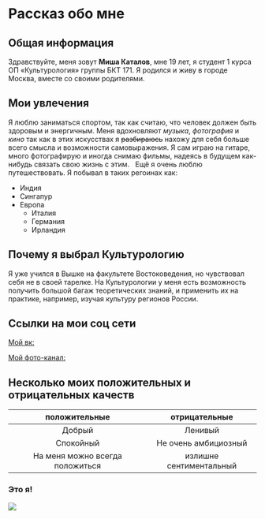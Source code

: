 # Рассказ обо мне #

## Общая информация ##

Здравствуйте, меня зовут **Миша Каталов**, мне 19 лет, я студент 1 курса ОП «Культурология» группы БКТ 171. Я родился и живу в городе Москва, вместе со своими родителями. 

## Мои увлечения ##

Я люблю заниматься спортом, так как считаю, что человек должен быть здоровым и энергичным. Меня вдохновляют
*музыка*, *фотография* и *кино* так как в этих искусствах я ~~разбираюсь~~ нахожу для себя больше всего смысла и возможности самовыражения. 
Я сам играю на гитаре, много фотографирую и иногда снимаю фильмы, надеясь в будущем как-нибудь связать свою жизнь с этим.   Ещё я очень люблю путешествовать.
Я побывал в таких регоинах как:
+ Индия
+ Сингапур
+ Европа 
   - Италия
   - Германия
   - Ирландия 

## Почему я выбрал Культурологию ## 

Я уже учился в Вышке на факультете Востоковедения, но чувствовал себя не в своей тарелке. На Культурологии у меня есть возможность получить большой багаж теоретических знаний, и применить их на практике, например, изучая культуру регионов России.

## Ссылки на мои соц сети ##

[Мой вк:](https://vk.com/feed) 

[Мой фото-канал:](https://www.flickr.com/photos/138237509@N08/ "тут моё творчество")

## Несколько моих положительных и отрицательных качеств ## 

положительные|отрицательные 
:---:|:---:
Добрый|Ленивый 
Спокойный|Не очень амбициозный 
На меня можно всегда положиться|излишне сентиментальный 

### Это я! ### 
![](https://pp.userapi.com/c638619/v638619456/19faa9/GIQNn8bgz68.jpg) 
